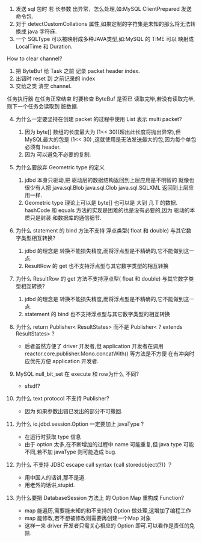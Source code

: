 1. 发送 sql 包时 若 长参数 出异常，怎么处理,如:MySQL ClientPrepared 发送 命令包.
2. 对于 detectCustomCollations 属性,如果定制的字符集是未知的那么将无法转换成 java 字符庥.
3. 一个 SQLType 可以被映射成多种JAVA类型,如:MySQL 的 TIME 可以 映射成 LocalTime 和 Duration.

How to clear channel?

1. 把 ByteBuf 给 Task 之前 记录 packet header index.
2. 出错时 reset 到 之前记录的 index
3. 交给之类 清空 channel.

任务执行器 在任务正常结束 时要检查 ByteBuf 是否已 读取完毕,若没有读取完毕,则下一个任务会读取到 脏数据.

4. 为什么一定要坚持在创建 packet 的过程中使用 List<ByteBuf> 表示 multi packet?
    1. 因为 byte[] 数组的长度最大为 (1<< 30)(超出此长度将抛出异常),但 MySQL最大的包是 (1<< 30)
       ,这就使用是无法发送最大的包,因为每个单包必须有 header.
    2. 因为 可以避免不必要的复制.

5. 为什么要放弃 Geometric type 的定义
    1. jdbd 本身只驱动,把 驱动层的数据结构返回到上层应用是不明智的 就像也很少有人把 java.sql.Blob java.sql.Clob
       java.sql.SQLXML 返回到上层应用一样.
    2. Geometric type 理论上可以是 byte[] 也可以是 大到 几 T 的数据. hashCode 和 equals 方法的实现是困难的也是没有必要的,因为
       驱动的本质只是封装 和数据库的通信细节.

6. 为什么 statement 的 bind 方法不支持 浮点类型( float 和 double) 与其它数字类型相互转换?
    1. jdbd 的理念是 转换不能损失精度,而将浮点型是不精确的,它不能做到这一点.
    2. ResultRow 的 get 也不支持浮点型与其它数字类型的相互转换

7. 为什么 ResultRow 的 get 方法不支持浮点型( float 和 double) 与其它数字类型相互转换?
    1. jdbd 的理念是 转换不能损失精度,而将浮点型是不精确的,它不能做到这一点.
    2. statement 的 bind 也不支持浮点型与其它数字类型的相互转换
8. 为什么 return Publisher&lt; ResultStates> 而不是 Publisher&lt; ? extends ResultStates> ?
    * 后者虽然方便了 driver 开发者,但 application 开发者在调用 reactor.core.publisher.Mono.concatWith() 等方法是不方便
      在有冲突时应优先方便 application 开发者.

9. MySQL null_bit_set 在 execute 和 row为什么 不同?
    * sfsdf?

10. 为什么 text protocol 不支持 Publisher?
    * 因为 如果参数出错已发出的部分不可撒回.

11. 为什么 io.jdbd.session.Option 一定要加上 javaType ?
    * 在运行时获取 type 信息
    * 由于 option 太多,在不断增加的过程中 name 可能重复,但 java type 可能不同,若不加 javaType 则可能造成 bug.

12. 为什么 不支持 JDBC escape call syntax {call storedobject(?)} ？
    * 用中国人的话讲,那不是道.
    * 用老外的话讲,stupid.

13. 为什么要把 DatabaseSession 方法上 的 Option Map 重构成 Function?
    * map 能遍历,需要能未知的和不支持的 Option 做处理,这增加了编程工作
    * map 能修改,若不想被修改则需要再创建一个Map 对象
    * 这样一来 driver 开发者只需关心相应的 Option 即可.可以看作是责任的免除.
    

    
